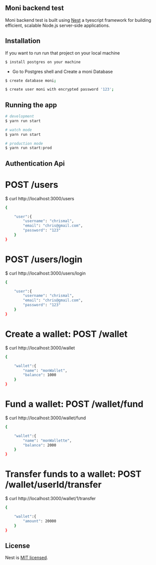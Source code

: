 
## Moni backend test

Moni backend test is built using [Nest](https://github.com/nestjs/nest) a tyescript framework for building efficient, scalable Node.js server-side applications.

## Installation
If you want to run run that project on your local machine
```bash
$ install postgres on your machine
```
- Go to Postgres shell and Create a moni Database
```bash
$ create database moni;
```
```bash
$ create user moni with encrypted password '123';
```

## Running the app

```bash
# development
$ yarn run start

# watch mode
$ yarn run start

# production mode
$ yarn run start:prod
```

## Authentication Api

# POST /users
$ curl http://localhost:3000/users

```bash
{

	"user":{
		"username": "chrismal",
		"email": "chris@gmail.com",
		"password": "123"
	}
}
```

# POST /users/login
$ curl http://localhost:3000/users/login

```bash
{

	"user":{
		"username": "chrismal",
		"email": "chris@gmail.com",
		"password": "123"
	}
}
```


# Create a wallet: POST /wallet
$ curl http://localhost:3000/wallet

```bash
{

	"wallet":{
		"name": "monWallet",
		"balance": 1000
	}
}
```

# Fund a wallet: POST /wallet/fund
$ curl http://localhost:3000/wallet/fund

```bash
{

	"wallet":{
		"name": "monWallette",
		"balance": 2000
	}
}
```

# Transfer funds to a wallet: POST /wallet/userId/transfer
$ curl http://localhost:3000/wallet/1/transfer

```bash
{

	"wallet":{
		"amount": 20000
	}
}
```

## License

Nest is [MIT licensed](LICENSE).
